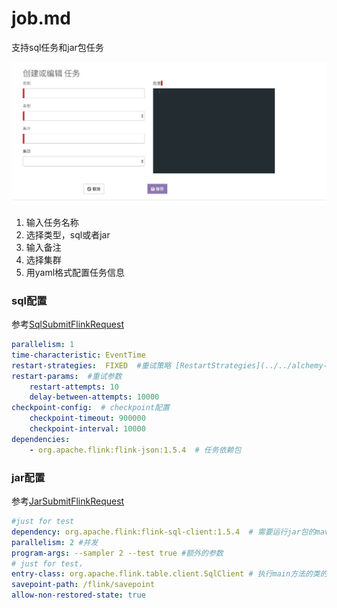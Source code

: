 # job.md
支持sql任务和jar包任务

![](/docs/media/15615354825725/15615355167699.jpg)

1. 输入任务名称
2. 选择类型，sql或者jar
3. 输入备注
4. 选择集群
5. 用yaml格式配置任务信息


### sql配置

参考[SqlSubmitFlinkRequest](../../alchemy-web/src/main/java/com/dfire/platform/alchemy/client/request/SqlSubmitFlinkRequest.java)

```yaml
parallelism: 1
time-characteristic: EventTime
restart-strategies:  FIXED  #重试策略 [RestartStrategies](../../alchemy-web/src/main/java/com/dfire/platform/alchemy/common/RestartStrategies.java)
restart-params:  #重试参数
    restart-attempts: 10
    delay-between-attempts: 10000
checkpoint-config:  # checkpoint配置
    checkpoint-timeout: 900000
    checkpoint-interval: 10000
dependencies:
    - org.apache.flink:flink-json:1.5.4  # 任务依赖包


```


### jar配置

参考[JarSubmitFlinkRequest](../../alchemy-web/src/main/java/com/dfire/platform/alchemy/client/request/JarSubmitFlinkRequest.java)

```yaml
#just for test
dependency: org.apache.flink:flink-sql-client:1.5.4  # 需要运行jar包的maven依赖
parallelism: 2 #并发
program-args: --sampler 2 --test true #额外的参数
# just for test，
entry-class: org.apache.flink.table.client.SqlClient # 执行main方法的类的全路径
savepoint-path: /flink/savepoint
allow-non-restored-state: true

```